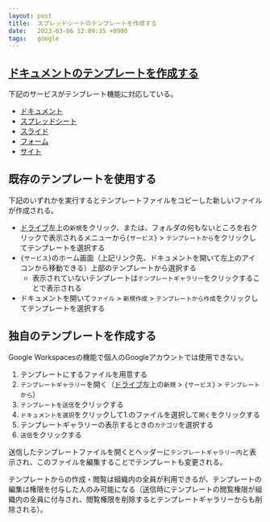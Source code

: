 ```yaml
---
layout: post
title:  スプレッドシートのテンプレートを作成する
date:   2023-03-06 12:09:35 +0900
tags:   google
---
```


## [ドキュメントのテンプレートを作成する](https://support.google.com/a/users/answer/9308885?hl=ja)

下記のサービスがテンプレート機能に対応している。

-   [ドキュメント](https://docs.google.com/)
-   [スプレッドシート](https://sheets.google.com/)
-   [スライド](https://slides.google.com/)
-   [フォーム](https://forms.google.com/)
-   [サイト](https://sites.google.com/)

## 既存のテンプレートを使用する

下記のいずれかを実行するとテンプレートファイルをコピーした新しいファイルが作成される。

-   [ドライブ](https://drive.google.com/)左上の`新規`をクリック、または、フォルダの何もないところを右クリックで表示されるメニューから`{サービス}` > `テンプレートから`をクリックしてテンプレートを選択する
-   `{サービス}`のホーム画面（上記リンク先、ドキュメントを開いて左上のアイコンから移動できる）上部のテンプレートから選択する
    -   表示されていないテンプレートは`テンプレートギャラリー`をクリックすることで表示される
-   ドキュメントを開いて`ファイル` > `新規作成` > `テンプレートから作成`をクリックしてテンプレートを選択する

## 独自のテンプレートを作成する

Google Workspacesの機能で個人のGoogleアカウントでは使用できない。

1.  テンプレートにするファイルを用意する
1.  `テンプレートギャラリー`を開く（[ドライブ](https://drive.google.com/)左上の`新規` > `{サービス}` > `テンプレートから`）
1.  `テンプレートを送信`をクリックする
1.  `ドキュメントを選択`をクリックして1.のファイルを選択して`開く`をクリックする
1.  テンプレートギャラリーの表示するときの`カテゴリ`を選択する
1.  `送信`をクリックする

送信したテンプレートファイルを開くとヘッダーに`テンプレートギャラリー内`と表示され、このファイルを編集することでテンプレートも変更される。

テンプレートからの作成・閲覧は組織内の全員が利用できるが、テンプレートの編集は権限を付与した人のみ可能になる（送信時にテンプレートの閲覧権限が組織内の全員に付与され、閲覧権限を削除するとテンプレートギャラリーからも削除される）。
